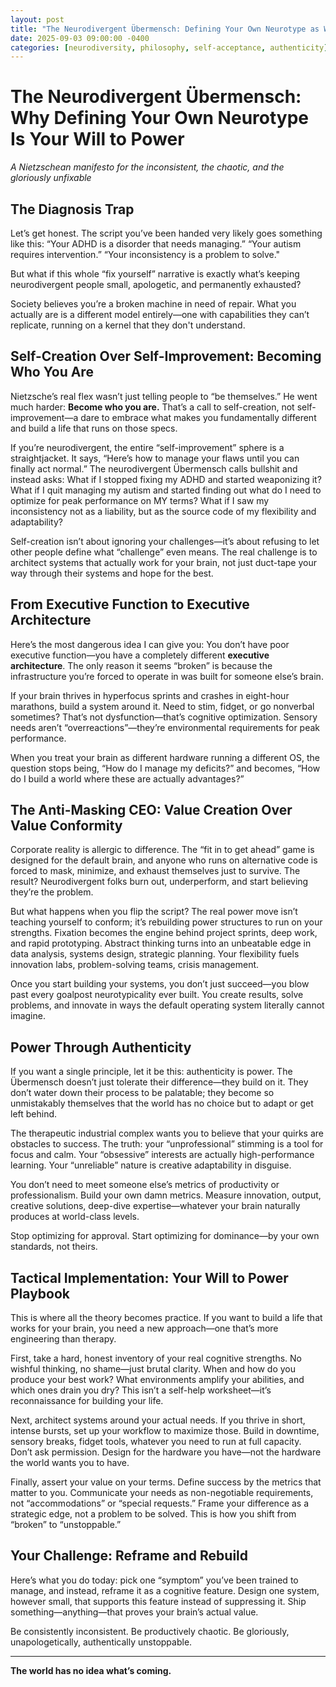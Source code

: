 ```yaml
---
layout: post
title: "The Neurodivergent Übermensch: Defining Your Own Neurotype as Will to Power"
date: 2025-09-03 09:00:00 -0400
categories: [neurodiversity, philosophy, self-acceptance, authenticity]
---
```


# The Neurodivergent Übermensch: Why Defining Your Own Neurotype Is Your Will to Power

*A Nietzschean manifesto for the inconsistent, the chaotic, and the gloriously unfixable*

## The Diagnosis Trap

Let’s get honest. The script you’ve been handed very likely goes something like this: “Your ADHD is a disorder that needs managing.” “Your autism requires intervention.” “Your inconsistency is a problem to solve."

But what if this whole “fix yourself” narrative is exactly what’s keeping neurodivergent people small, apologetic, and permanently exhausted?

Society believes you’re a broken machine in need of repair. What you actually are is a different model entirely—one with capabilities they can’t replicate, running on a kernel that they don't understand.


## Self-Creation Over Self-Improvement: Becoming Who You Are

Nietzsche’s real flex wasn’t just telling people to “be themselves.” He went much harder: **Become who you are.** That’s a call to self-creation, not self-improvement—a dare to embrace what makes you fundamentally different and build a life that runs on those specs.

If you’re neurodivergent, the entire “self-improvement” sphere is a straightjacket. It says, “Here’s how to manage your flaws until you can finally act normal.” The neurodivergent Übermensch calls bullshit and instead asks: What if I stopped fixing my ADHD and started weaponizing it? What if I quit managing my autism and started finding out what do I need to optimize for peak performance on MY terms? What if I saw my inconsistency not as a liability, but as the source code of my flexibility and adaptability?

Self-creation isn’t about ignoring your challenges—it’s about refusing to let other people define what “challenge” even means. The real challenge is to architect systems that actually work for your brain, not just duct-tape your way through their systems and hope for the best.

## From Executive Function to Executive Architecture

Here’s the most dangerous idea I can give you: You don’t have poor executive function—you have a completely different **executive architecture**. The only reason it seems “broken” is because the infrastructure you’re forced to operate in was built for someone else’s brain.

If your brain thrives in hyperfocus sprints and crashes in eight-hour marathons, build a system around it. Need to stim, fidget, or go nonverbal sometimes? That’s not dysfunction—that’s cognitive optimization. Sensory needs aren’t “overreactions”—they’re environmental requirements for peak performance.

When you treat your brain as different hardware running a different OS, the question stops being, “How do I manage my deficits?” and becomes, “How do I build a world where these are actually advantages?”

## The Anti-Masking CEO: Value Creation Over Value Conformity

Corporate reality is allergic to difference. The “fit in to get ahead” game is designed for the default brain, and anyone who runs on alternative code is forced to mask, minimize, and exhaust themselves just to survive. The result? Neurodivergent folks burn out, underperform, and start believing they’re the problem.

But what happens when you flip the script? The real power move isn’t teaching yourself to conform; it’s rebuilding power structures to run on your strengths. Fixation becomes the engine behind project sprints, deep work, and rapid prototyping. Abstract thinking turns into an unbeatable edge in data analysis, systems design, strategic planning. Your flexibility fuels innovation labs, problem-solving teams, crisis management.

Once you start building your systems, you don’t just succeed—you blow past every goalpost neurotypicality ever built. You create results, solve problems, and innovate in ways the default operating system literally cannot imagine.

## Power Through Authenticity 

If you want a single principle, let it be this: authenticity is power. The Übermensch doesn’t just tolerate their difference—they build on it. They don’t water down their process to be palatable; they become so unmistakably themselves that the world has no choice but to adapt or get left behind.

The therapeutic industrial complex wants you to believe that your quirks are obstacles to success. The truth: your “unprofessional” stimming is a tool for focus and calm. Your “obsessive” interests are actually high-performance learning. Your “unreliable” nature is creative adaptability in disguise.

You don’t need to meet someone else’s metrics of productivity or professionalism. Build your own damn metrics. Measure innovation, output, creative solutions, deep-dive expertise—whatever your brain naturally produces at world-class levels.

Stop optimizing for approval. Start optimizing for dominance—by your own standards, not theirs.

## Tactical Implementation: Your Will to Power Playbook

This is where all the theory becomes practice. If you want to build a life that works for your brain, you need a new approach—one that’s more engineering than therapy.

First, take a hard, honest inventory of your real cognitive strengths. No wishful thinking, no shame—just brutal clarity. When and how do you produce your best work? What environments amplify your abilities, and which ones drain you dry? This isn’t a self-help worksheet—it’s reconnaissance for building your life.

Next, architect systems around your actual needs. If you thrive in short, intense bursts, set up your workflow to maximize those. Build in downtime, sensory breaks, fidget tools, whatever you need to run at full capacity. Don’t ask permission. Design for the hardware you have—not the hardware the world wants you to have.

Finally, assert your value on your terms. Define success by the metrics that matter to you. Communicate your needs as non-negotiable requirements, not “accommodations” or “special requests.” Frame your difference as a strategic edge, not a problem to be solved. This is how you shift from “broken” to “unstoppable.”

## Your Challenge: Reframe and Rebuild

Here’s what you do today: pick one “symptom” you’ve been trained to manage, and instead, reframe it as a cognitive feature. Design one system, however small, that supports this feature instead of suppressing it. Ship something—anything—that proves your brain’s actual value.

Be consistently inconsistent. Be productively chaotic. Be gloriously, unapologetically, authentically unstoppable.

---

**The world has no idea what’s coming.**
